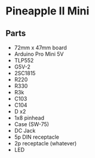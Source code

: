 # Pineapple II Mini

## Parts

* 72mm x 47mm board
* Arduino Pro Mini 5V
* TLP552
* G5V-2
* 2SC1815
* R220
* R330
* R3k
* C103
* C104
* D x2
* 1x8 pinhead
* Case (SW-75)
* DC Jack
* 5p DIN receptacle
* 2p receptacle (whatever)
* LED